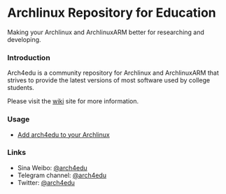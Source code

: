Archlinux Repository for Education
========
Making your Archlinux and ArchlinuxARM better for researching and developing.

### Introduction

Arch4edu is a community repository for Archlinux and ArchlinuxARM that strives to provide the latest versions of most software used by college students.

Please visit the [wiki](../../wiki) site for more information.

### Usage

* [Add arch4edu to your Archlinux](https://github.com/arch4edu/arch4edu/wiki/Add-arch4edu-to-your-Archlinux)

### Links

* Sina Weibo: [@arch4edu](https://weibo.com/arch4edu)
* Telegram channel: [@arch4edu](https://t.me/arch4edu)
* Twitter: [@arch4edu](https://twitter.com/arch4edu)
